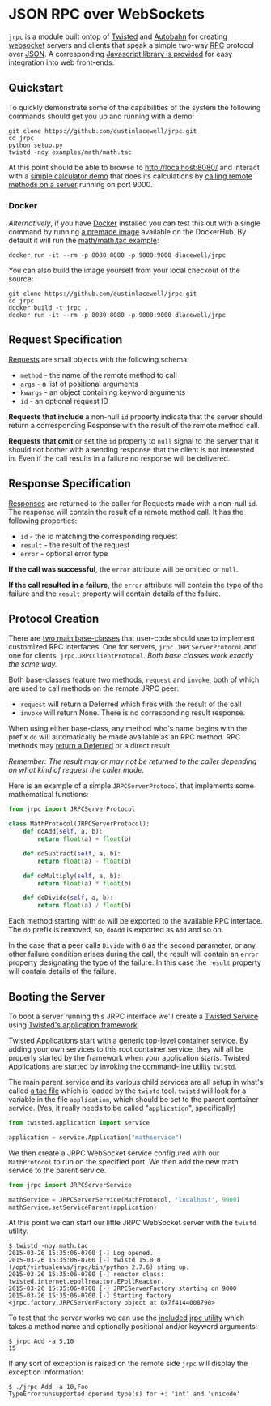 
JSON RPC over WebSockets
========================

`jrpc` is a module built ontop of [Twisted](https://twistedmatrix.com/trac/) and [Autobahn](http://autobahn.ws/) for creating [websocket](https://developer.mozilla.org/en-US/docs/WebSockets) servers and clients that
speak a simple two-way [RPC](http://en.wikipedia.org/wiki/Remote_procedure_call) protocol over [JSON](http://en.wikipedia.org/wiki/JSON). A corresponding [Javascript library is provided](https://github.com/dustinlacewell/jrpc/blob/master/jrpc.js) for
easy integration into web front-ends.


Quickstart
----------

To quickly demonstrate some of the capabilities of the system the following commands should get you up and running with a demo:

    git clone https://github.com/dustinlacewell/jrpc.git
    cd jrpc
    python setup.py
    twistd -noy examples/math/math.tac

At this point should be able to browse to [http://localhost:8080/](http://localhost:8080/) and interact with a [simple calculator demo](https://github.com/dustinlacewell/jrpc/blob/master/examples/math/index.html) that does its calculations by [calling remote methods on a server](https://github.com/dustinlacewell/jrpc/blob/master/examples/math/math.tac) running on port 9000.

### Docker

*Alternatively*, if you have [Docker](https://www.docker.com/) installed you can test this out with a single command by running [a premade image](https://registry.hub.docker.com/u/dlacewell/jrpc/) available on the DockerHub. By default it will run the [math/math.tac example](https://github.com/dustinlacewell/jrpc/tree/master/examples/math):

    docker run -it --rm -p 8080:8080 -p 9000:9000 dlacewell/jrpc

You can also build the image yourself from your local checkout of the source:

    git clone https://github.com/dustinlacewell/jrpc.git
    cd jrpc
    docker build -t jrpc .
    docker run -it --rm -p 8080:8080 -p 9000:9000 dlacewell/jrpc


Request Specification
---------------------

[Requests](https://github.com/dustinlacewell/jrpc/blob/master/jrpc/request.py) are small objects with the following schema:

* `method` - the name of the remote method to call
* `args` - a list of positional arguments
* `kwargs` - an object containing keyword arguments
* `id` - an optional request ID

**Requests that include** a non-null `id` property indicate that the server should return a corresponding Response with the result of the remote method call. 

**Requests that omit** or set the `id` property to `null` signal to the server that it should not bother with a sending response that the client is not interested in. Even if the call results in a failure no response will be delivered.


Response Specification
----------------------

[Responses](https://github.com/dustinlacewell/jrpc/blob/master/jrpc/response.py) are returned to the caller for Requests made with a non-null `id`. The response will contain the result of a remote method call. It has the following properties:

* `id` - the id matching the corresponding request
* `result` - the result of the request
* `error` - optional error type

**If the call was successful**, the `error` attribute will be omitted or `null`.

**If the call resulted in a failure**, the `error` attribute will contain the type of the failure and the `result` property will contain details of the failure.


Protocol Creation
---------------------

There are [two main base-classes](https://github.com/dustinlacewell/jrpc/blob/master/jrpc/protocol.py) that user-code should use to implement customized RPC interfaces. One for servers, `jrpc.JRPCServerProtocol` and one for clients, `jrpc.JRPCClientProtocol`. *Both base classes work exactly the same way.*

Both base-classes feature two methods, `request` and `invoke`, both of which are used to call methods on the remote JRPC peer:

* `request` will return a Deferred which fires with the result of the call
* `invoke` will return None. There is no corresponding result response.

When using either base-class, any method who's name begins with the prefix `do` will automatically be made available as an RPC method. RPC methods may [return a Deferred](https://twistedmatrix.com/documents/current/core/howto/defer.html) or a direct result.

*Remember: The result may or may not be returned to the caller depending on what kind of request the caller made.*

Here is an example of a simple `JRPCServerProtocol` that implements some mathematical functions:

```python
from jrpc import JRPCServerProtocol

class MathProtocol(JRPCServerProtocol):
    def doAdd(self, a, b):
        return float(a) + float(b)

    def doSubtract(self, a, b):
        return float(a) - float(b)

    def doMultiply(self, a, b):
        return float(a) * float(b)

    def doDivide(self, a, b):
        return float(a) / float(b)
```

Each method starting with `do` will be exported to the available RPC interface. The `do` prefix is removed, so, `doAdd` is exported as `Add` and so on.

In the case that a peer calls `Divide` with `0` as the second parameter, or any other failure condition arises during the call, the result will contain an `error` property designating the type of the failure. In this case the `result` property will contain details of the failure.


Booting the Server
------------------

To boot a server running this JRPC interface we'll create a [Twisted Service](https://twistedmatrix.com/documents/15.0.0/api/twisted.application.service.html) using [Twisted's application framework](http://twistedmatrix.com/documents/current/core/howto/application.html).

Twisted Applications start with [a generic top-level container service](https://twistedmatrix.com/documents/15.0.0/api/twisted.application.service.Application.html). By adding your own services to this root container service, they will all be properly started by the framework when your application starts. Twisted Applications are started by invoking [the command-line utility](http://twistedmatrix.com/documents/current/core/howto/basics.html) `twistd`.

The main parent service and its various child services are all setup in what's called [a tac file](http://twistedmatrix.com/documents/current/core/howto/application.html#twistd-and-tac) which is loaded by the `twistd` tool. `twistd` will look for a variable in the file `application`, which should be set to the parent container service. (Yes, it really needs to be called "`application`", specifically)

```python
from twisted.application import service

application = service.Application("mathservice")
```

We then create a JRPC WebSocket service configured with our `MathProtocol` to run on the specified port. We then add the new math service to the parent service.

```python
from jrpc import JRPCServerService

mathService = JRPCServerService(MathProtocol, 'localhost', 9000)
mathService.setServiceParent(application)
```

At this point we can start our little JRPC WebSocket server with the `twistd` utility.

```
$ twistd -noy math.tac
2015-03-26 15:35:06-0700 [-] Log opened.
2015-03-26 15:35:06-0700 [-] twistd 15.0.0 (/opt/virtualenvs/jrpc/bin/python 2.7.6) sting up.
2015-03-26 15:35:06-0700 [-] reactor class: twisted.internet.epollreactor.EPollReactor.
2015-03-26 15:35:06-0700 [-] JRPCServerFactory starting on 9000
2015-03-26 15:35:06-0700 [-] Starting factory <jrpc.factory.JRPCServerFactory object at 0x7f4144008790>
```

To test that the server works we can use the [included jrpc utility](https://github.com/dustinlacewell/jrpc/tree/master/bin) which takes a method name and optionally positional and/or keyword arguments:

```
$ jrpc Add -a 5,10
15
```

If any sort of exception is raised on the remote side `jrpc` will display the exception information:

```
$ ./jrpc Add -a 10,Foo
TypeError:unsupported operand type(s) for +: 'int' and 'unicode'
```
